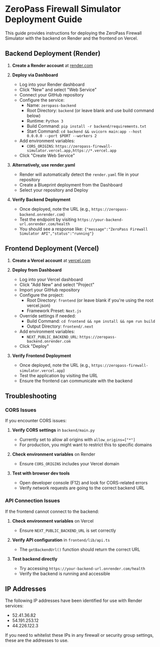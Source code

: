 # ZeroPass Firewall Simulator Deployment Guide

This guide provides instructions for deploying the ZeroPass Firewall Simulator with the backend on Render and the frontend on Vercel.

## Backend Deployment (Render)

1. **Create a Render account** at [render.com](https://render.com)

2. **Deploy via Dashboard**
   - Log into your Render dashboard
   - Click "New" and select "Web Service"
   - Connect your GitHub repository
   - Configure the service:
     - Name: `zeropass-backend`
     - Root Directory: `backend` (or leave blank and use build command below)
     - Runtime: `Python 3`
     - Build Command: `pip install -r backend/requirements.txt`
     - Start Command: `cd backend && uvicorn main:app --host 0.0.0.0 --port $PORT --workers 2`
   - Add environment variables:
     - `CORS_ORIGINS`: `https://zeropass-firewall-simulator.vercel.app,https://*.vercel.app`
   - Click "Create Web Service"

3. **Alternatively, use render.yaml**
   - Render will automatically detect the `render.yaml` file in your repository
   - Create a Blueprint deployment from the Dashboard
   - Select your repository and Deploy

4. **Verify Backend Deployment**
   - Once deployed, note the URL (e.g., `https://zeropass-backend.onrender.com`)
   - Test the endpoint by visiting `https://your-backend-url.onrender.com/health`
   - You should see a response like: `{"message":"ZeroPass Firewall Simulator API","status":"running"}`

## Frontend Deployment (Vercel)

1. **Create a Vercel account** at [vercel.com](https://vercel.com)

2. **Deploy from Dashboard**
   - Log into your Vercel dashboard
   - Click "Add New" and select "Project"
   - Import your GitHub repository
   - Configure the project:
     - Root Directory: `frontend` (or leave blank if you're using the root vercel.json)
     - Framework Preset: `Next.js`
   - Override settings if needed:
     - Build Command: `cd frontend && npm install && npm run build`
     - Output Directory: `frontend/.next`
   - Add environment variables:
     - `NEXT_PUBLIC_BACKEND_URL`: `https://zeropass-backend.onrender.com`
   - Click "Deploy"

3. **Verify Frontend Deployment**
   - Once deployed, note the URL (e.g., `https://zeropass-firewall-simulator.vercel.app`)
   - Test the application by visiting the URL
   - Ensure the frontend can communicate with the backend

## Troubleshooting

### CORS Issues

If you encounter CORS issues:

1. **Verify CORS settings** in `backend/main.py` 
   - Currently set to allow all origins with `allow_origins=["*"]`
   - For production, you might want to restrict this to specific domains

2. **Check environment variables** on Render
   - Ensure `CORS_ORIGINS` includes your Vercel domain

3. **Test with browser dev tools**
   - Open developer console (F12) and look for CORS-related errors
   - Verify network requests are going to the correct backend URL

### API Connection Issues

If the frontend cannot connect to the backend:

1. **Check environment variables** on Vercel
   - Ensure `NEXT_PUBLIC_BACKEND_URL` is set correctly

2. **Verify API configuration** in `frontend/lib/api.ts`
   - The `getBackendUrl()` function should return the correct URL

3. **Test backend directly**
   - Try accessing `https://your-backend-url.onrender.com/health`
   - Verify the backend is running and accessible

## IP Addresses

The following IP addresses have been identified for use with Render services:

- 52.41.36.82
- 54.191.253.12
- 44.226.122.3

If you need to whitelist these IPs in any firewall or security group settings, these are the addresses to use. 